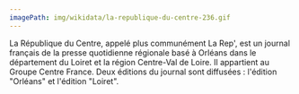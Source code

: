 ```yaml
---
imagePath: img/wikidata/la-republique-du-centre-236.gif
---
```


La République du Centre, appelé plus communément La Rep', est un journal français de la presse quotidienne régionale basé à Orléans dans le département du Loiret et la région Centre-Val de Loire. Il appartient au Groupe Centre France.
Deux éditions du journal sont diffusées : l'édition "Orléans" et l'édition "Loiret".
